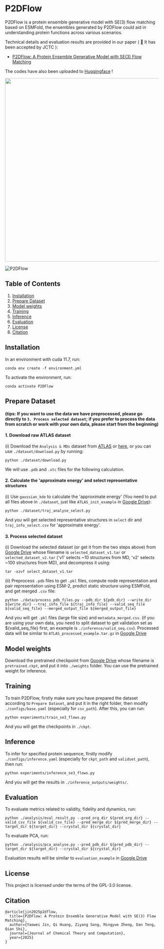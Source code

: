 # P2DFlow

P2DFlow is a protein ensemble generative model with SE(3) flow matching based on ESMFold, the ensembles generated by P2DFlow could aid in understanding protein functions across various scenarios.

Technical details and evaluation results are provided in our paper ( 🎉 It has been accepted by JCTC ):
* [P2DFlow: A Protein Ensemble Generative Model with SE(3) Flow Matching](https://pubs.acs.org/doi/abs/10.1021/acs.jctc.4c01620)

The codes have also been uploaded to [Huggingface](https://huggingface.co/BLEACH366/P2DFlow) !

<p align="center">
    <img src="resources/workflow.jpg" width="600"/>
</p>

![P2DFlow](resources/gen_example.gif)


## Table of Contents
1. [Installation](#Installation)
2. [Prepare Dataset](#Prepare-Dataset)
3. [Model weights](#Model-weights)
4. [Training](#Training)
5. [Inference](#Inference)
6. [Evaluation](#Evaluation)
7. [License](#License)
8. [Citation](#Citation)


## Installation
In an environment with cuda 11.7, run:
```
conda env create -f environment.yml
```
To activate the environment, run:
```
conda activate P2DFlow
```

## Prepare Dataset
#### (tips: If you want to use the data we have preprocessed, please go directly to `3. Process selected dataset`; if you prefer to process the data from scratch or work with your own data, please start from the beginning)

#### 1. Download raw ATLAS dataset
(i) Download the `Analysis & MDs` dataset from [ATLAS](https://www.dsimb.inserm.fr/ATLAS/) or [here](https://pan.baidu.com/s/1L1hxxGvCOca0rde1nN9t3A?pwd=0436), or you can use `./dataset/download.py` by running:
```
python ./dataset/download.py
```
We will use `.pdb` and `.xtc` files for the following calculation.

#### 2. Calculate the 'approximate energy' and select representative structures
(i) Use `gaussian_kde` to calculate the 'approximate energy' (You need to put all files above in `./dataset`, just like `ATLAS_init_example` in [Google Drive](https://drive.google.com/drive/folders/11mdVfMi2rpVn7nNG2mQAGA5sNXCKePZj?usp=sharing)):
```
python ./dataset/traj_analyse_select.py
```
And you will get selected representative structures in `select` dir and `traj_info_select.csv` for 'approximate energy'.


#### 3. Process selected dataset

(i) Download the selected dataset (or get it from the two steps above) from [Google Drive](https://drive.google.com/drive/folders/11mdVfMi2rpVn7nNG2mQAGA5sNXCKePZj?usp=sharing) whose filename is `selected_dataset_v1.tar` or `selected_dataset_v2.tar` ('v1' selects ~10 structures from MD, 'v2' selects ~100 structures from MD), and decompress it using:
```
tar -xzvf select_dataset_v1.tar
```

(ii) Preprocess `.pdb` files to get `.pkl` files, compute node representation and pair representation using ESM-2, predict static structure using ESMFold, and get merged `.csv` file:
```
python ./data/process_pdb_files.py --pdb_dir ${pdb_dir} --write_dir ${write_dir} --traj_info_file ${traj_info_file} --valid_seq_file ${valid_seq_file} --merged_output_file ${merged_output_file}
```
And you will get `.pkl` files (large file size) and `metadata_merged.csv`. (if you are using your own data, you need to split dataset to get validation set as ${valid_seq_file} first, an example is `./inference/valid_seq.csv`).
Processed data will be similar to `ATLAS_processed_example.tar.gz` in [Google Drive](https://drive.google.com/drive/folders/11mdVfMi2rpVn7nNG2mQAGA5sNXCKePZj?usp=sharing)



## Model weights
Download the pretrained checkpoint from [Google Drive](https://drive.google.com/drive/folders/11mdVfMi2rpVn7nNG2mQAGA5sNXCKePZj?usp=sharing) whose filename is `pretrained.ckpt`, and put it into `./weights` folder. You can use the pretrained weight for inference.


## Training
To train P2DFlow, firstly make sure you have prepared the dataset according to `Prepare Dataset`, and put it in the right folder, then modify `./configs/base.yaml` (especially for `csv_path`). After this, you can run:
```
python experiments/train_se3_flows.py
```
And you will get the checkpoints in `./ckpt`.


## Inference
To infer for specified protein sequence, firstly modify `./configs/inference.yaml` (especially for `ckpt_path` and `validset_path`), then run:
```
python experiments/inference_se3_flows.py
```
And you will get the results in `./inference_outputs/weights/`.


## Evaluation
To evaluate metrics related to validity, fidelity and dynamics, run:
```
python ./analysis/eval_result.py --pred_org_dir ${pred_org_dir} --valid_csv_file ${valid_csv_file} --pred_merge_dir ${pred_merge_dir} --target_dir ${target_dir} --crystal_dir ${crystal_dir}
```
To evaluate PCA, run:
```
python ./analysis/pca_analyse.py --pred_pdb_dir ${pred_pdb_dir} --target_dir ${target_dir} --crystal_dir ${crystal_dir}
```
Evaluation results will be similar to `evaluation_example` in [Google Drive](https://drive.google.com/drive/folders/11mdVfMi2rpVn7nNG2mQAGA5sNXCKePZj?usp=sharing)

## License
This project is licensed under the terms of the GPL-3.0 license.


## Citation
```
@article{jin2025p2dflow,
  title={P2DFlow: A Protein Ensemble Generative Model with SE(3) Flow Matching},
  author={Yaowei Jin, Qi Huang, Ziyang Song, Mingyue Zheng, Dan Teng, Qian Shi},
  journal={Journal of Chemical Theory and Computation},
  year={2025}
}
```
